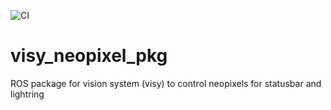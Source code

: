 ![CI](https://github.com/deltarobotone/visy_neopixel_pkg/workflows/CI/badge.svg?branch=master)
# visy_neopixel_pkg
ROS package for vision system (visy) to control neopixels for statusbar and lightring
